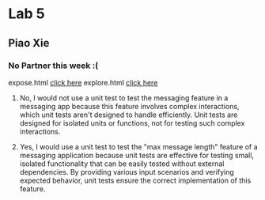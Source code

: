 # Lab 5
## Piao Xie
### No Partner this week :(

expose.html [click here](expose.html)
explore.html [click here](explore.html)

1) No, I would not use a unit test to test the messaging feature in a messaging app because this feature involves complex interactions, which unit tests aren't designed to handle efficiently. Unit tests are designed for isolated units or functions, not for testing such complex interactions. 

2) Yes, I would use a unit test to test the "max message length" feature of a messaging application because unit tests are effective for testing small, isolated functionality that can be easily tested without external dependencies. By providing various input scenarios and verifying expected behavior, unit tests ensure the correct implementation of this feature.
